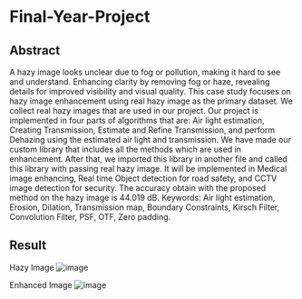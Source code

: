 # Final-Year-Project
## Abstract
A hazy image looks unclear due to fog or pollution, making it hard to see and understand. 
Enhancing clarity by removing fog or haze, revealing details for improved visibility and 
visual quality. This case study focuses on hazy image enhancement using real hazy image 
as the primary dataset. We collect real hazy images that are used in our project. Our project 
is implemented in four parts of algorithms that are: Air light estimation, Creating 
Transmission, Estimate and Refine Transmission, and perform Dehazing using the 
estimated air light and transmission. We have made our custom library that includes all the 
methods which are used in enhancement. After that, we imported this library in another file 
and called this library with passing real hazy image. It will be implemented in Medical 
image enhancing, Real time Object detection for road safety, and CCTV image detection 
for security. The accuracy obtain with the proposed method on the hazy image is 44.019
dB.
Keywords: Air light estimation, Erosion, Dilation, Transmission map, Boundary 
Constraints, Kirsch Filter, Convolution Filter, PSF, OTF, Zero padding.

## Result
Hazy Image 
![image](https://github.com/user-attachments/assets/dd2dc8ff-87d7-4e93-9242-267cd444aa42)

Enhanced Image
![image](https://github.com/user-attachments/assets/5e172e57-d93e-4490-8379-03e3f5430933)

